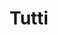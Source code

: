---
title: "Tutti"
description: "Realtime app for musicians to jam together in a turn-taking game"
tools: "node.js react.js socket.io"
image: "tutti.png"
---